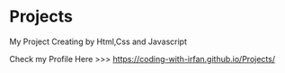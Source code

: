 # Projects
My Project Creating by Html,Css and Javascript

Check my Profile Here >>> https://coding-with-irfan.github.io/Projects/
